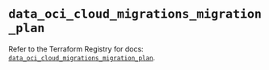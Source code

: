 # `data_oci_cloud_migrations_migration_plan`

Refer to the Terraform Registry for docs: [`data_oci_cloud_migrations_migration_plan`](https://registry.terraform.io/providers/hashicorp/oci/7.19.0/docs/data-sources/cloud_migrations_migration_plan).
